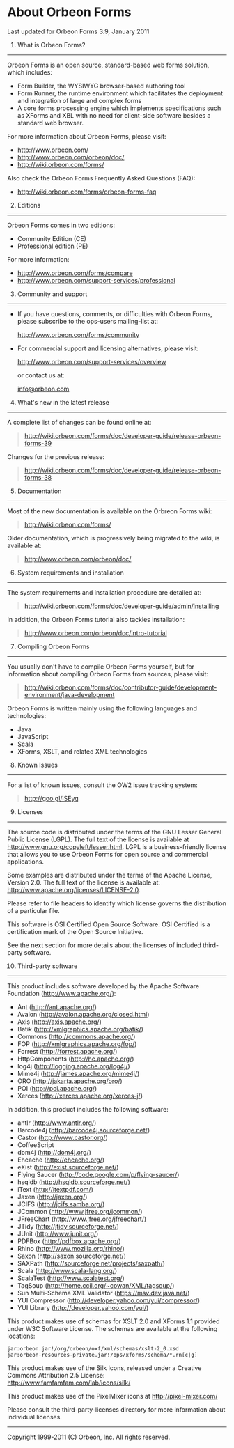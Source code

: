 
About Orbeon Forms
==================

Last updated for Orbeon Forms 3.9, January 2011


1. What is Orbeon Forms?
------------------------

Orbeon Forms is an open source, standard-based web forms solution, which
includes:

- Form Builder, the WYSIWYG browser-based authoring tool
- Form Runner, the runtime environment which facilitates the deployment and
  integration of large and complex forms
- A core forms processing engine which implements specifications such as XForms
  and XBL with no need for client-side software besides a standard web browser.

For more information about Orbeon Forms, please visit:

- http://www.orbeon.com/
- http://www.orbeon.com/orbeon/doc/
- http://wiki.orbeon.com/forms/

Also check the Orbeon Forms Frequently Asked Questions (FAQ):

- http://wiki.orbeon.com/forms/orbeon-forms-faq


2. Editions
-----------

Orbeon Forms comes in two editions:

- Community Edition (CE)
- Professional edition (PE)

For more information:

- http://www.orbeon.com/forms/compare
- http://www.orbeon.com/support-services/professional


3. Community and support
------------------------


- If you have questions, comments, or difficulties with Orbeon
  Forms, please subscribe to the ops-users mailing-list at:

  http://www.orbeon.com/forms/community

- For commercial support and licensing alternatives, please visit:

  http://www.orbeon.com/support-services/overview

  or contact us at:

  info@orbeon.com


4. What's new in the latest release
-----------------------------------

A complete list of changes can be found online at:

> http://wiki.orbeon.com/forms/doc/developer-guide/release-orbeon-forms-39

Changes for the previous release:

> http://wiki.orbeon.com/forms/doc/developer-guide/release-orbeon-forms-38


5. Documentation
----------------

Most of the new documentation is available on the Orbreon Forms wiki:

> http://wiki.orbeon.com/forms/

Older documentation, which is progressively being migrated to the wiki,
is available at:

> http://www.orbeon.com/orbeon/doc/


6. System requirements and installation
---------------------------------------

The system requirements and installation procedure are detailed at:

> http://wiki.orbeon.com/forms/doc/developer-guide/admin/installing

In addition, the Orbeon Forms tutorial also tackles installation:

> http://www.orbeon.com/orbeon/doc/intro-tutorial


7. Compiling Orbeon Forms
-------------------------

You usually don't have to compile Orbeon Forms yourself, but for
information about compiling Orbeon Forms from sources, please visit:

> http://wiki.orbeon.com/forms/doc/contributor-guide/development-environment/java-development

Orbeon Forms is written mainly using the following languages and technologies:

- Java
- JavaScript
- Scala
- XForms, XSLT, and related XML technologies


8. Known Issues
---------------

For a list of known issues, consult the OW2 issue tracking system:

> http://goo.gl/iSEyq


9. Licenses
-----------

The source code is distributed under the terms of the GNU Lesser General
Public License (LGPL). The full text of the license is available at
http://www.gnu.org/copyleft/lesser.html. LGPL is a business-friendly
license that allows you to use Orbeon Forms for open source and
commercial applications.

Some examples are distributed under the terms of the Apache License,
Version 2.0. The full text of the license is available at:
http://www.apache.org/licenses/LICENSE-2.0.

Please refer to file headers to identify which license governs the
distribution of a particular file.

This software is OSI Certified Open Source Software. OSI Certified is
a certification mark of the Open Source Initiative.

See the next section for more details about the licenses of included
third-party software.


10. Third-party software
------------------------

This product includes software developed by the Apache Software Foundation
(http://www.apache.org/):

- Ant (http://ant.apache.org/)
- Avalon (http://avalon.apache.org/closed.html)
- Axis (http://axis.apache.org/)
- Batik (http://xmlgraphics.apache.org/batik/)
- Commons (http://commons.apache.org/)
- FOP (http://xmlgraphics.apache.org/fop/)
- Forrest (http://forrest.apache.org/)
- HttpComponents (http://hc.apache.org/)
- log4j (http://logging.apache.org/log4j/)
- Mime4j (http://james.apache.org/mime4j/)
- ORO (http://jakarta.apache.org/oro/)
- POI (http://poi.apache.org/)
- Xerces (http://xerces.apache.org/xerces-j/)

In addition, this product includes the following software:

- antlr (http://www.antlr.org/)
- Barcode4j (http://barcode4j.sourceforge.net/)
- Castor (http://www.castor.org/)
- CoffeeScript
- dom4j (http://dom4j.org/)
- Ehcache (http://ehcache.org/)
- eXist (http://exist.sourceforge.net/)
- Flying Saucer (http://code.google.com/p/flying-saucer/)
- hsqldb (http://hsqldb.sourceforge.net/)
- iText (http://itextpdf.com/)
- Jaxen (http://jaxen.org/)
- JCIFS (http://jcifs.samba.org/)
- JCommon (http://www.jfree.org/jcommon/)
- JFreeChart (http://www.jfree.org/jfreechart/)
- JTidy (http://jtidy.sourceforge.net/)
- JUnit (http://www.junit.org/)
- PDFBox (http://pdfbox.apache.org/)
- Rhino (http://www.mozilla.org/rhino/)
- Saxon (http://saxon.sourceforge.net/)
- SAXPath (http://sourceforge.net/projects/saxpath/)
- Scala (http://www.scala-lang.org/)
- ScalaTest (http://www.scalatest.org/)
- TagSoup (http://home.ccil.org/~cowan/XML/tagsoup/)
- Sun Multi-Schema XML Validator (https://msv.dev.java.net/)
- YUI Compressor (http://developer.yahoo.com/yui/compressor/)
- YUI Library (http://developer.yahoo.com/yui/)

This product makes use of schemas for XSLT 2.0 and XForms 1.1 provided
under W3C Software License. The schemas are available at the following
locations:

    jar:orbeon.jar!/org/orbeon/oxf/xml/schemas/xslt-2_0.xsd
    jar:orbeon-resources-private.jar!/ops/xforms/schema/*.rn[c|g]

This product makes use of the Silk Icons, released under a Creative Commons
Attribution 2.5 License: http://www.famfamfam.com/lab/icons/silk/

This product makes use of the PixelMixer icons at http://pixel-mixer.com/

Please consult the third-party-licenses directory for more information
about individual licenses.

---

Copyright 1999-2011 (C) Orbeon, Inc. All rights reserved.
